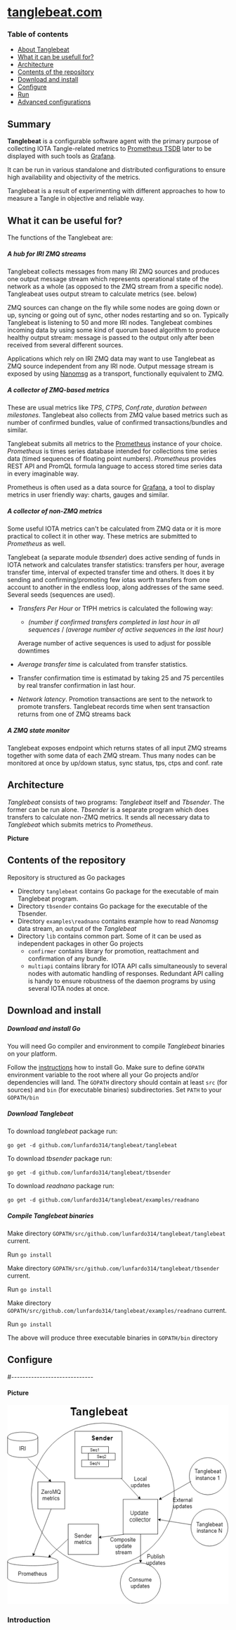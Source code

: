 # [tanglebeat.com](http://tanglebeat.com)


### Table of contents
- [About Tanglebeat](#about_tanglebeat)
- [What it can be usefull for?](#what_it_can_be_useful_for)
- [Architecture](#architecture)
- [Contents of the repository](#contents_of_the_repository)
- [Download and install](#download_and_install)
- [Configure](#configure)
- [Run](#run)
- [Advanced configurations](#advanced_configurations)

## Summary
**Tanglebeat** is a configurable software agent with the primary purpose of 
collecting IOTA Tangle-related metrics to [Prometheus TSDB](https://prometheus.io/) 
later to be displayed with such tools as [Grafana](https://grafana.com). 

It can be run in various standalone and distributed configurations to ensure 
high availability and objectivity of the metrics. 

Tanglebeat is a result of experimenting with different approaches to how to measure a Tangle in 
objective and reliable way.


## What it can be useful for?
The functions of the Tanglebeat are:

##### A hub for IRI ZMQ streams
Tanglebeat  collects messages from many IRI ZMQ sources and produces 
one output message stream which represents operational state of the network as a whole 
(as opposed to the ZMQ stream from a specific node). 
Tangleabeat uses output stream to calculate metrics (see. below)

ZMQ sources can change on the fly while some nodes are going down or up, 
syncing or going out of sync, other nodes restarting and so on. 
Typically Tanglebeat is listening to 50 and more IRI nodes. Tanglebeat combines 
incoming data by using some kind of quorum based algorithm to produce healthy output stream: 
message is passed to the output only after been received from several different sources.

Applications which rely on IRI ZMQ data may want to use Tanglebeat as ZMQ source 
independent from any IRI node. Output message stream is exposed by using 
[Nanomsg](https://nanomsg.org/) as a transport, functionally equivalent to ZMQ. 

##### A collector of ZMQ-based metrics 
These are usual metrics like *TPS*, *CTPS*, *Conf.rate*, *duration between milestones*. 
Tanglebeat also collects from ZMQ value based metrics such as number of confirmed bundles, 
value of confirmed transactions/bundles and similar.

Tanglebeat submits all metrics to the [Prometheus](https://prometheus.io/) instance of your choice.
*Prometheus* is times series database intended for collections time series data 
(timed sequences of floating point numbers). *Prometheus* provides REST API and PromQL formula 
language to access stored time series data in every imaginable way.

Prometheus is often used as a data source for [Grafana](https://grafana.com), a tool to display 
metrics in user friendly way: charts, gauges and similar.

##### A collector of non-ZMQ metrics 
Some useful IOTA metrics can't be calculated from ZMQ data or it is more practical to collect it
in other way. These metrics are submitted to *Prometheus* as well.

Tanglebeat (a separate module _tbsender_) does active sending of funds in IOTA network and calculates transfer statistics: 
transfers per hour, average transfer time, interval of expected transfer time and others. 
It does it by sending and confirming/promoting few iotas worth transfers from one account to 
another in the endless loop, along addresses of the same seed. Several seeds (sequences are used). 

- *Transfers Per Hour* or TfPH metrics is calculated the following way:
    * *(number if confirmed transfers completed in last hour in all sequences* / 
    *(average number of active sequences in the last hour)*
    
    Average number of active sequences is used to adjust for possible downtimes 
   
- *Average transfer time* is calculated from transfer statistics.
- Transfer confirmation time is estimatad by taking 25 and 75 percentiles by real 
transfer confirmation in last hour.
- *Network latency*. Promotion transactions are sent to the network to promote transfers. 
Tanglebeat records time when sent transaction returns from one of ZMQ streams back

##### A ZMQ state monitor
Tanglebeat exposes endpoint which returns states of all input ZMQ streams together with
some data of each ZMQ stream. Thus many nodes can be monitored at once by up/down status, 
sync status, tps, ctps and conf. rate

## Architecture

_Tanglebeat_ consists of two programs: _Tanglebeat_ itself and _Tbsender_. 
The former can be run alone. _Tbsender_ is a separate program which does transfers
to calculate non-ZMQ metrics. It sends all necessary data to _Tanglebeat_ 
which submits metrics to _Prometheus_.

**Picture**

## Contents of the repository

Repository is structured as Go packages

- Directory `tanglebeat` contains Go package for the executable of main Tanglebeat program.
- Directory `tbsender` contains Go package for the executable of the Tbsender.
- Directory `examples\readnano` contains example how to read _Nanomsg_ data stream, 
an output of the _Tanglebeat_
- Directory `lib` contains common part. Some of it can be used as independent packages 
in other Go projects
    * `confirmer` contains library for promotion, reattachment and confirmation of any bundle.
    * `multiapi` contains library for IOTA API calls simultaneously to 
    several nodes with automatic handling of responses. Redundant API calling is handy to
    ensure robustness of the daemon programs by using several IOTA nodes at once.
   
 
## Download and install

##### Download and install Go
You will need Go compiler and environment to compile _Tanglebeat_ binaries on your
platform.

Follow the [instructions](https://golang.org/doc/install) how to install Go. 
Make sure to define `GOPATH` environment variable to the root where all your 
Go projects and/or dependencies will land. 
The `GOPATH` directory should contain at least `src` (for sources) and `bin` 
(for executable binaries) subdirectories. 
Set `PATH` to your `GOPATH/bin`

##### Download Tanglebeat

To download _tanglebeat_ package run:
 
`go get -d github.com/lunfardo314/tanglebeat/tanglebeat` 

To download _tbsender_ package run: 

`go get -d github.com/lunfardo314/tanglebeat/tbsender` 
 
To download _readnano_ package run: 

`go get -d github.com/lunfardo314/tanglebeat/examples/readnano` 
 
##### Compile Tanglebeat binaries
 
Make directory `GOPATH/src/github.com/lunfardo314/tanglebeat/tanglebeat` current.

Run `go install` 
 
Make directory `GOPATH/src/github.com/lunfardo314/tanglebeat/tbsender` current.

Run `go install` 

Make directory `GOPATH/src/github.com/lunfardo314/tanglebeat/examples/readnano` current.

Run `go install` 
 
The above will produce three executable binaries in `GOPATH/bin` directory
  
## Configure  
 
 
#-----------------------------


#### Picture

![Picture of the main parts of Tanglebeat](tanglebeat.png)


### Introduction


